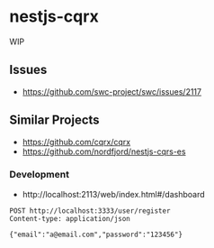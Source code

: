 # nestjs-cqrx

WIP

## Issues

-   https://github.com/swc-project/swc/issues/2117

## Similar Projects

-   https://github.com/cqrx/cqrx
-   https://github.com/nordfjord/nestjs-cqrs-es

### Development

-   http://localhost:2113/web/index.html#/dashboard

```
POST http://localhost:3333/user/register
Content-type: application/json

{"email":"a@email.com","password":"123456"}
```
